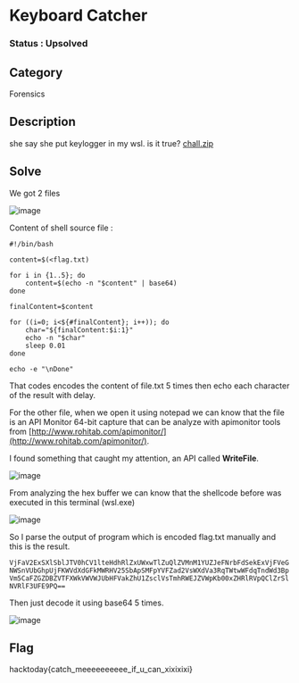 # Keyboard Catcher

### Status : Upsolved

## Category
Forensics

## Description
she say she put keylogger in my wsl. is it true?
[chall.zip](https://drive.google.com/file/d/1dFzJX8Xfxr2XdpojbQr5Fx1_sgQVlCo-/view?usp=sharing)

## Solve
We got 2 files

![image](https://github.com/user-attachments/assets/078a3c5f-b8af-45a3-9f4c-b4d71fd4f891)

Content of shell source file :

```shell
#!/bin/bash

content=$(<flag.txt)

for i in {1..5}; do
    content=$(echo -n "$content" | base64)
done

finalContent=$content

for ((i=0; i<${#finalContent}; i++)); do
    char="${finalContent:$i:1}"
    echo -n "$char"
    sleep 0.01
done

echo -e "\nDone"
```

That codes encodes the content of file.txt 5 times then echo each character of the result with delay.

For the other file, when we open it using notepad we can know that the file is an API Monitor 64-bit capture that can be analyze with apimonitor tools from [http://www.rohitab.com/apimonitor/](http://www.rohitab.com/apimonitor/).

I found something that caught my attention, an API called **WriteFile**.

![image](https://github.com/user-attachments/assets/9bbb32ab-7236-48e0-904f-3e8e193aa195)

From analyzing the hex buffer we can know that the shellcode before was executed in this terminal (wsl.exe)

![image](https://github.com/user-attachments/assets/45608d5e-c70e-49f4-a0ac-9a263fe085fd)

So I parse the output of program which is encoded flag.txt manually and this is the result.

```VjFaV2ExSXlSblJTV0hCV1lteHdhRlZxUWxwTlZuQlZVMnM1YUZJeFNrbFdSekExVjFVeGNWSnVUbGhpUjFKWVdXdGFkMWRHV25SbApSMFpYVFZad2VsWXdVa3RqTWtwWFdqTndWd3BpVm5CaFZGZDBZVTFXWkVWVWJUbHFVakZhU1ZsclVsTmhRWEJZVWpKb00xZHRlRVpQClZrSlNVRlF3UFE9PQ==```

Then just decode it using base64 5 times.

![image](https://github.com/user-attachments/assets/705079ca-76cc-40d0-974a-01b4d7cb7a5b)

## Flag
hacktoday{catch_meeeeeeeeee_if_u_can_xixixixi}



